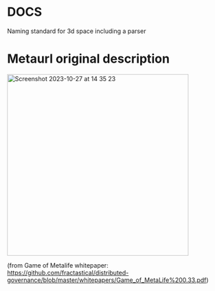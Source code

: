 # DOCS

Naming standard for 3d space including a parser

# Metaurl original description 

<img width="422" alt="Screenshot 2023-10-27 at 14 35 23" src="https://github.com/oma3dao/metaurl/assets/589191/8cff26c5-f928-45df-883c-412404e2e4f2">

(from Game of Metalife whitepaper: https://github.com/fractastical/distributed-governance/blob/master/whitepapers/Game_of_MetaLife%200.33.pdf)
